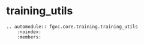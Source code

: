 # training_utils

```{eval-rst}
.. automodule:: fgvc.core.training.training_utils
    :noindex:
    :members:
```
